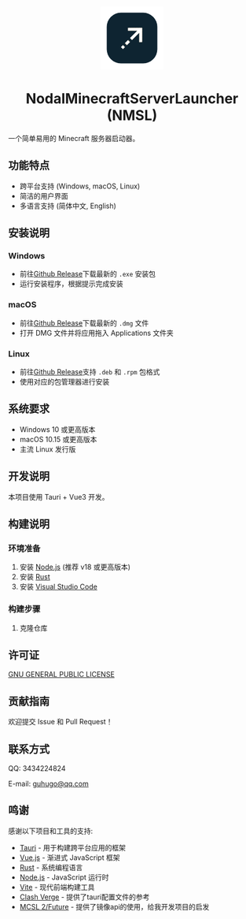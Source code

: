 <div align="center">
  <img src="./src-tauri/icons/128x128.png" alt="NMSL Logo">
  
  # NodalMinecraftServerLauncher (NMSL)
</div>

一个简单易用的 Minecraft 服务器启动器。

## 功能特点

- 跨平台支持 (Windows, macOS, Linux)
- 简洁的用户界面
- 多语言支持 (简体中文, English)

## 安装说明

### Windows
- 前往[Github Release](https://github.com/HugoQwQ/NodalMinecraftServerLauncher/releases)下载最新的 `.exe` 安装包
- 运行安装程序，根据提示完成安装

### macOS 
- 前往[Github Release](https://github.com/HugoQwQ/NodalMinecraftServerLauncher/releases)下载最新的 `.dmg` 文件
- 打开 DMG 文件并将应用拖入 Applications 文件夹

### Linux
- 前往[Github Release](https://github.com/HugoQwQ/NodalMinecraftServerLauncher/releases)支持 `.deb` 和 `.rpm` 包格式
- 使用对应的包管理器进行安装

## 系统要求

- Windows 10 或更高版本
- macOS 10.15 或更高版本
- 主流 Linux 发行版

## 开发说明

本项目使用 Tauri + Vue3 开发。

## 构建说明

### 环境准备

1. 安装 [Node.js](https://nodejs.org/) (推荐 v18 或更高版本)
2. 安装 [Rust](https://www.rust-lang.org/tools/install)
3. 安装 [Visual Studio Code](https://code.visualstudio.com)

### 构建步骤

1. 克隆仓库


## 许可证
[GNU GENERAL PUBLIC LICENSE](LICENSE)

## 贡献指南

欢迎提交 Issue 和 Pull Request！

## 联系方式
QQ: 3434224824

E-mail: guhugo@qq.com

## 鸣谢

感谢以下项目和工具的支持:

- [Tauri](https://tauri.app/) - 用于构建跨平台应用的框架
- [Vue.js](https://vuejs.org/) - 渐进式 JavaScript 框架
- [Rust](https://www.rust-lang.org/) - 系统编程语言
- [Node.js](https://nodejs.org/) - JavaScript 运行时
- [Vite](https://vitejs.dev/) - 现代前端构建工具
- [Clash Verge](https://www.clashverge.dev/) - 提供了tauri配置文件的参考
- [MCSL 2/Future](https://mcsl.com.cn/) - 提供了镜像api的使用，给我开发项目的启发
